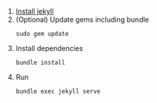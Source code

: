 
1. [Install jekyll](https://jekyllrb.com/docs/installation/)
2. (Optional) Update gems including bundle
   ```
   sudo gem update
   ```
3. Install dependencies
   ```
   bundle install
   ```
4. Run
   ```
   bundle exec jekyll serve
   ```
